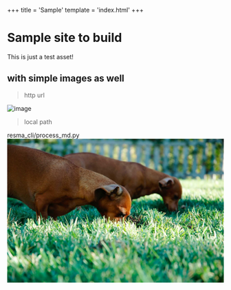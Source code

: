 +++
title = 'Sample'
template = 'index.html'
+++

# Sample site to build

This is just a test asset!

## with simple images as well
> http url

![image](https://picsum.photos/id/237/200/300)

> local path

resma_cli/process_md.py
![image](./dogs.jpg)
